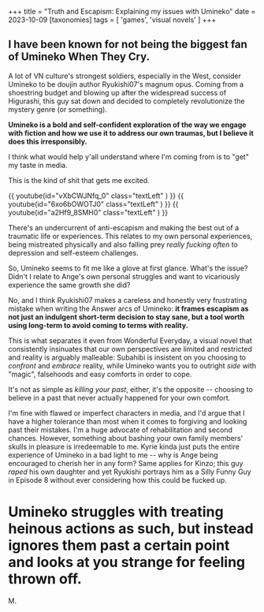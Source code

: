 +++
title = "Truth and Escapism: Explaining my issues with Umineko"
date = 2023-10-09
[taxonomies]
tags = [ 'games', 'visual novels' ]
+++

## I have been known for not being the biggest fan of Umineko When They Cry.

A lot of VN culture's strongest soldiers, especially in the West, consider Umineko to be doujin author Ryukishi07's magnum opus. Coming from a shoestring budget and blowing up after the widespread success of Higurashi, this guy sat down and decided to completely revolutionize the mystery genre (or something). 

__Umineko is a bold and self-confident exploration of the way we engage with fiction and how we use it to address our own traumas, but I believe it does this irresponsibly.__

I think what would help y'all understand where I'm coming from is to "get" my taste in media. 

This is the kind of shit that gets me excited.

{{ youtube(id="vXbCWJNfq_0" class="textLeft" ) }}
{{ youtube(id="6xo6bOWOTJ0" class="textLeft" ) }}
{{ youtube(id="a2Hf9_8SMH0" class="textLeft" ) }}

There's an undercurrent of anti-escapism and making the best out of a traumatic life or experiences. This relates to my own personal experiences, being mistreated physically and also falling prey *really fucking often* to depression and self-esteem challenges.

So, Umineko seems to fit me like a glove at first glance. What's the issue? Didn't I relate to Ange's own personal struggles and want to vicariously experience the same growth she did?

No, and I think Ryukishi07 makes a careless and honestly very frustrating mistake when writing the Answer arcs of Umineko: **it frames escapism as not just an indulgent short-term decision to stay sane, but a tool worth using long-term to avoid coming to terms with reality.**

This is what separates it even from Wonderful Everyday, a visual novel that consistently insinuates that our own perspectives are limited and restricted and reality is arguably malleable: Subahibi is insistent on you choosing to *confront* and *embrace* reality, while Umineko wants you to outright *side* with "magic", falsehoods and easy comforts in order to cope.

It's not as simple as *killing your past*, either, it's the opposite -- choosing to believe in a past that never actually happened for your own comfort.

I'm fine with flawed or imperfect characters in media, and I'd argue that I have a higher tolerance than most when it comes to forgiving and looking past their mistakes. I'm a huge advocate of rehabilitation and second chances. However, something about bashing your own family members' skulls in pleasure is irredeemable to me. Kyrie kinda just puts the entire experience of Umineko in a bad light to me -- why is Ange being encouraged to cherish her in any form? Same applies for Kinzo; this guy *raped* his own daughter and yet Ryukishi portrays him as a Silly Funny Guy in Episode 8 without ever considering how this could be fucked up. 

# Umineko struggles with treating heinous actions as such, but instead ignores them past a certain point and looks at you strange for feeling thrown off.





M.
